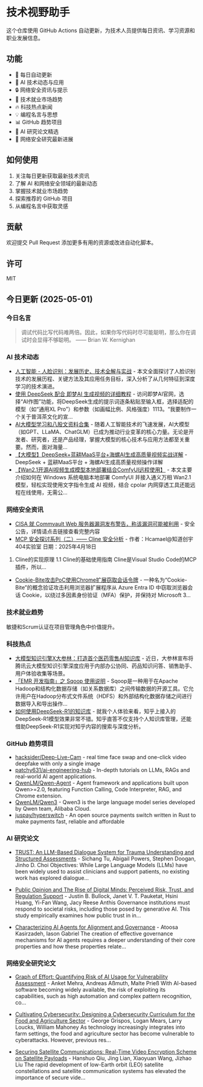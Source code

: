 # 技术视野助手

这个仓库使用 GitHub Actions 自动更新，为技术人员提供每日资讯、学习资源和职业发展信息。

## 功能

- 🔄 每日自动更新
- 🤖 AI 技术动态与应用
- 🔒 网络安全资讯与提示
- 💼 技术就业市场趋势
- 🔥 科技热点新闻
- 💡 编程名言与思想
- 📊 GitHub 趋势项目
- 📝 AI 研究论文精选
- 🔐 网络安全研究最新进展

## 如何使用

1. 关注每日更新获取最新技术资讯
2. 了解 AI 和网络安全领域的最新动态
3. 掌握技术就业市场趋势
4. 探索推荐的 GitHub 项目
5. 从编程名言中获取灵感

## 贡献

欢迎提交 Pull Request 添加更多有用的资源或改进自动化脚本。

## 许可

MIT

## 今日更新 (2025-05-01)

### 今日名言

> 调试代码比写代码难两倍。因此，如果你写代码时尽可能聪明，那么你在调试时会显得不够聪明。 —— Brian W. Kernighan

### AI 技术动态

- [人工智能 - 人脸识别：发展历史、技术全解与实战](https://i-operation.csdnimg.cn/images/8efd18d5d7054f77a81294a14cd80ad5.png) - 本文全面探讨了人脸识别技术的发展历程、关键方法及其应用任务目标，深入分析了从几何特征到深度学习的技术演进。
- [使用 DeepSeek 配合 即梦AI 生成视频的详细教程](https://i-operation.csdnimg.cn/images/8efd18d5d7054f77a81294a14cd80ad5.png) - 访问即梦AI官网，选择“AI作图”功能，将DeepSeek生成的提示词逐条粘贴至输入框，选择适配的模型（如“通用XL Pro”）和参数（如画幅比例、风格强度）1113。“我要制作一个关于普洱茶文化的宣...
- [AI大模型学习和八股文资料合集](https://i-operation.csdnimg.cn/images/8efd18d5d7054f77a81294a14cd80ad5.png) - 随着人工智能技术的飞速发展，AI大模型（如GPT、LLaMA、ChatGLM）已成为推动行业变革的核心力量。无论是开发者、研究者，还是产品经理，掌握大模型的核心技术与应用方法都至关重要。然而，面对海量...
- [【大模型】DeepSeek+蓝耕MaaS平台+海螺AI生成高质量视频实战详解](https://i-operation.csdnimg.cn/images/8efd18d5d7054f77a81294a14cd80ad5.png) - DeepSeek + 蓝耕MaaS平台 + 海螺AI生成高质量视频操作详解
- [【Wan2.1开源AI视频生成模型本地部署结合ComfyUI远程使用】](https://i-operation.csdnimg.cn/images/8efd18d5d7054f77a81294a14cd80ad5.png) - 本文主要介绍如何在 Windows 系统电脑本地部署 ComfyUI 并接入通义万相 Wan2.1 模型，轻松实现使用文字指令生成 AI 视频，结合 cpolar 内网穿透工具还能远程在线使用，无需公...


### 网络安全资讯

- [CISA 就 Commvault Web 服务器漏洞发布警告，称该漏洞可能被利用](https://www.anquanke.com/post/id/307061) - 安全公告，详情请点击链接查看完整内容
- [MCP 安全探讨系列（二）—— Cline 安全分析](https://paper.seebug.org/3317/) - 作者：Hcamael@知道创宇404实验室
日期：2025年4月18日
1. Cline的实现原理
1.1 Cline的基础使用指南
Cline是Visual Studio Code的MCP插件，所以...
- [Cookie-Bite攻击PoC使用Chrome扩展窃取会话令牌](https://www.4hou.com/posts/kgNN) - 一种名为“Cookie-Bite”的概念验证攻击利用浏览器扩展程序从 Azure Entra ID 中窃取浏览器会话 Cookie，以绕过多因素身份验证（MFA）保护，并保持对 Microsoft 3...


### 技术就业趋势

敏捷和Scrum认证在项目管理角色中价值提升。

### 科技热点

- [大模型知识引擎X大参林：打造首个医药零售AI知识库](https://cloud.tencent.com/developer/article/2517029) - 近日，大参林宣布将腾讯云大模型知识引擎深度应用于内部办公协同、药品知识问答、销售助手、用户体验收集等场景。
- [「EMR 开发指南」之 Sqoop 使用说明](https://cloud.tencent.com/developer/article/2516999) - Sqoop是一种用于在Apache Hadoop和结构化数据存储（如关系数据库）之间传输数据的开源工具。它允许用户在Hadoop分布式文件系统（HDFS）和外部结构化数据存储之间进行数据导入和导出操作...
- [如何使用DeepSeek-R1的知识库](https://cloud.tencent.com/developer/article/2517053) - 就我个人体验来看，知乎上接入的DeepSeek-R1模型效果非常不错。知乎直答不仅支持个人知识库管理，还能借助DeepSeek-R1实现对知乎内容的搜索与深度分析。


### GitHub 趋势项目

- [hacksider/Deep-Live-Cam](https://github.com/hacksider/Deep-Live-Cam) - real time face swap and one-click video deepfake with only a single image
- [patchy631/ai-engineering-hub](https://github.com/patchy631/ai-engineering-hub) - In-depth tutorials on LLMs, RAGs and real-world AI agent applications.
- [QwenLM/Qwen-Agent](https://github.com/QwenLM/Qwen-Agent) - Agent framework and applications built upon Qwen>=2.0, featuring Function Calling, Code Interpreter, RAG, and Chrome extension.
- [QwenLM/Qwen3](https://github.com/QwenLM/Qwen3) - Qwen3 is the large language model series developed by Qwen team, Alibaba Cloud.
- [juspay/hyperswitch](https://github.com/juspay/hyperswitch) - An open source payments switch written in Rust to make payments fast, reliable and affordable




### AI 研究论文

- [TRUST: An LLM-Based Dialogue System for Trauma Understanding and
  Structured Assessments](http://arxiv.org/abs/2504.21851v1) - Sichang Tu, Abigail Powers, Stephen Doogan, Jinho D. Choi
  Objectives: While Large Language Models (LLMs) have been widely used to
assist clinicians and support patients, no existing work has explored dialogue...

- [Public Opinion and The Rise of Digital Minds: Perceived Risk, Trust, and
  Regulation Support](http://arxiv.org/abs/2504.21849v1) - Justin B. Bullock, Janet V. T. Pauketat, Hsini Huang, Yi-Fan Wang, Jacy Reese Anthis
  Governance institutions must respond to societal risks, including those posed
by generative AI. This study empirically examines how public trust in
in...

- [Characterizing AI Agents for Alignment and Governance](http://arxiv.org/abs/2504.21848v1) - Atoosa Kasirzadeh, Iason Gabriel
  The creation of effective governance mechanisms for AI agents requires a
deeper understanding of their core properties and how these properties relate...



### 网络安全研究论文

- [Graph of Effort: Quantifying Risk of AI Usage for Vulnerability
  Assessment](http://arxiv.org/abs/2503.16392v1) - Anket Mehra, Andreas Aßmuth, Malte Prieß
  With AI-based software becoming widely available, the risk of exploiting its
capabilities, such as high automation and complex pattern recognition, co...

- [Cultivating Cybersecurity: Designing a Cybersecurity Curriculum for the
  Food and Agriculture Sector](http://arxiv.org/abs/2503.16292v1) - George Grispos, Logan Mears, Larry Loucks, William Mahoney
  As technology increasingly integrates into farm settings, the food and
agriculture sector has become vulnerable to cyberattacks. However, previous
res...

- [Securing Satellite Communications: Real-Time Video Encryption Scheme on
  Satellite Payloads](http://arxiv.org/abs/2503.16287v1) - Hanshuo Qiu, Jing Lian, Xiaoyuan Wang, Jizhao Liu
  The rapid development of low-Earth orbit (LEO) satellite constellations and
satellite communication systems has elevated the importance of secure vide...

